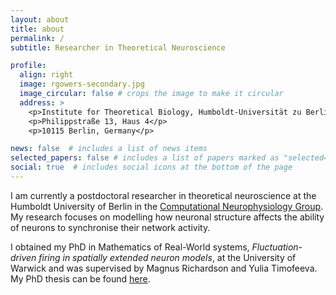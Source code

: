 ```yaml
---
layout: about
title: about
permalink: /
subtitle: Researcher in Theoretical Neuroscience

profile:
  align: right
  image: rgowers-secondary.jpg
  image_circular: false # crops the image to make it circular
  address: >
    <p>Institute for Theoretical Biology, Humboldt-Universität zu Berlin</p>
    <p>Philippstraße 13, Haus 4</p>
    <p>10115 Berlin, Germany</p>

news: false  # includes a list of news items
selected_papers: false # includes a list of papers marked as "selected={true}"
social: true  # includes social icons at the bottom of the page
---
```


I am currently a postdoctoral researcher in theoretical neuroscience at the Humboldt University of Berlin in the [Computational Neurophysiology Group](https://www.neuron-science.de/). My research focuses on modelling how neuronal structure affects the ability of neurons to synchronise their network activity.

I obtained my PhD in Mathematics of Real-World systems, _Fluctuation-driven firing in spatially extended neuron models_, at the University of Warwick and was supervised by Magnus Richardson and Yulia Timofeeva. My PhD thesis can be found [here](http://wrap.warwick.ac.uk/148007/).
